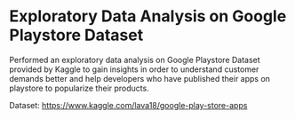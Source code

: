 # Exploratory Data Analysis on Google Playstore Dataset
Performed an exploratory data analysis on Google Playstore Dataset provided by Kaggle to gain insights in order to understand customer demands better and help developers who have published their apps on playstore to popularize their products.


Dataset: https://www.kaggle.com/lava18/google-play-store-apps
